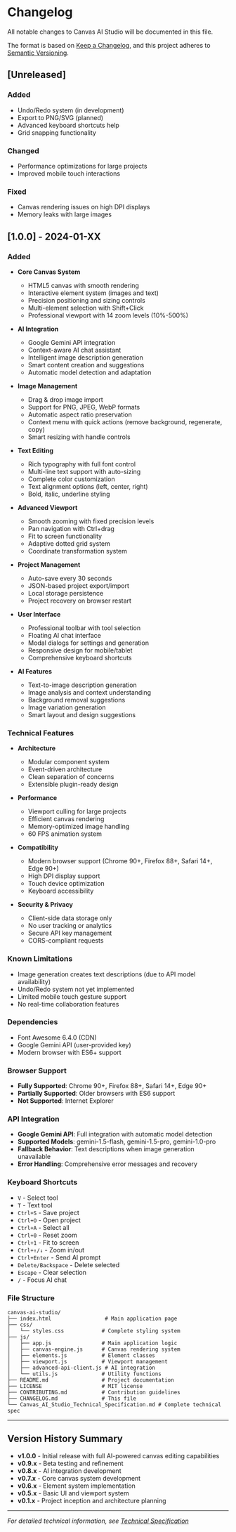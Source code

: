# Changelog

All notable changes to Canvas AI Studio will be documented in this file.

The format is based on [Keep a Changelog](https://keepachangelog.com/en/1.0.0/),
and this project adheres to [Semantic Versioning](https://semver.org/spec/v2.0.0.html).

## [Unreleased]

### Added

- Undo/Redo system (in development)
- Export to PNG/SVG (planned)
- Advanced keyboard shortcuts help
- Grid snapping functionality

### Changed

- Performance optimizations for large projects
- Improved mobile touch interactions

### Fixed

- Canvas rendering issues on high DPI displays
- Memory leaks with large images

## [1.0.0] - 2024-01-XX

### Added

- **Core Canvas System**

  - HTML5 canvas with smooth rendering
  - Interactive element system (images and text)
  - Precision positioning and sizing controls
  - Multi-element selection with Shift+Click
  - Professional viewport with 14 zoom levels (10%-500%)

- **AI Integration**

  - Google Gemini API integration
  - Context-aware AI chat assistant
  - Intelligent image description generation
  - Smart content creation and suggestions
  - Automatic model detection and adaptation

- **Image Management**

  - Drag & drop image import
  - Support for PNG, JPEG, WebP formats
  - Automatic aspect ratio preservation
  - Context menu with quick actions (remove background, regenerate, copy)
  - Smart resizing with handle controls

- **Text Editing**

  - Rich typography with full font control
  - Multi-line text support with auto-sizing
  - Complete color customization
  - Text alignment options (left, center, right)
  - Bold, italic, underline styling

- **Advanced Viewport**

  - Smooth zooming with fixed precision levels
  - Pan navigation with Ctrl+drag
  - Fit to screen functionality
  - Adaptive dotted grid system
  - Coordinate transformation system

- **Project Management**

  - Auto-save every 30 seconds
  - JSON-based project export/import
  - Local storage persistence
  - Project recovery on browser restart

- **User Interface**

  - Professional toolbar with tool selection
  - Floating AI chat interface
  - Modal dialogs for settings and generation
  - Responsive design for mobile/tablet
  - Comprehensive keyboard shortcuts

- **AI Features**
  - Text-to-image description generation
  - Image analysis and context understanding
  - Background removal suggestions
  - Image variation generation
  - Smart layout and design suggestions

### Technical Features

- **Architecture**

  - Modular component system
  - Event-driven architecture
  - Clean separation of concerns
  - Extensible plugin-ready design

- **Performance**

  - Viewport culling for large projects
  - Efficient canvas rendering
  - Memory-optimized image handling
  - 60 FPS animation system

- **Compatibility**

  - Modern browser support (Chrome 90+, Firefox 88+, Safari 14+, Edge 90+)
  - High DPI display support
  - Touch device optimization
  - Keyboard accessibility

- **Security & Privacy**
  - Client-side data storage only
  - No user tracking or analytics
  - Secure API key management
  - CORS-compliant requests

### Known Limitations

- Image generation creates text descriptions (due to API model availability)
- Undo/Redo system not yet implemented
- Limited mobile touch gesture support
- No real-time collaboration features

### Dependencies

- Font Awesome 6.4.0 (CDN)
- Google Gemini API (user-provided key)
- Modern browser with ES6+ support

### Browser Support

- **Fully Supported**: Chrome 90+, Firefox 88+, Safari 14+, Edge 90+
- **Partially Supported**: Older browsers with ES6 support
- **Not Supported**: Internet Explorer

### API Integration

- **Google Gemini API**: Full integration with automatic model detection
- **Supported Models**: gemini-1.5-flash, gemini-1.5-pro, gemini-1.0-pro
- **Fallback Behavior**: Text descriptions when image generation unavailable
- **Error Handling**: Comprehensive error messages and recovery

### Keyboard Shortcuts

- `V` - Select tool
- `T` - Text tool
- `Ctrl+S` - Save project
- `Ctrl+O` - Open project
- `Ctrl+A` - Select all
- `Ctrl+0` - Reset zoom
- `Ctrl+1` - Fit to screen
- `Ctrl+↑/↓` - Zoom in/out
- `Ctrl+Enter` - Send AI prompt
- `Delete/Backspace` - Delete selected
- `Escape` - Clear selection
- `/` - Focus AI chat

### File Structure

```
canvas-ai-studio/
├── index.html                 # Main application page
├── css/
│   └── styles.css            # Complete styling system
├── js/
│   ├── app.js                # Main application logic
│   ├── canvas-engine.js      # Canvas rendering system
│   ├── elements.js           # Element classes
│   ├── viewport.js           # Viewport management
│   ├── advanced-api-client.js # AI integration
│   └── utils.js              # Utility functions
├── README.md                 # Project documentation
├── LICENSE                   # MIT license
├── CONTRIBUTING.md           # Contribution guidelines
├── CHANGELOG.md              # This file
└── Canvas_AI_Studio_Technical_Specification.md # Complete technical spec
```

---

## Version History Summary

- **v1.0.0** - Initial release with full AI-powered canvas editing capabilities
- **v0.9.x** - Beta testing and refinement
- **v0.8.x** - AI integration development
- **v0.7.x** - Core canvas system development
- **v0.6.x** - Element system implementation
- **v0.5.x** - Basic UI and viewport system
- **v0.1.x** - Project inception and architecture planning

---

_For detailed technical information, see [Technical Specification](Canvas_AI_Studio_Technical_Specification.md)_
